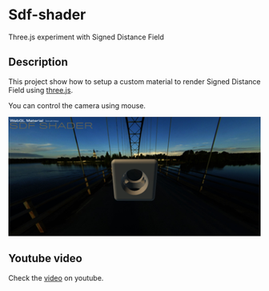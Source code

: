 # Sdf-shader

Three.js experiment with Signed Distance Field

## Description

This project show how to setup a custom material to render Signed Distance Field using [three.js](https://threejs.org/).

You can control the camera using mouse. 

![preview](./images/preview.jpg)

## Youtube video

Check the [video](https://youtu.be/s6cE8ixvcqk) on youtube.
